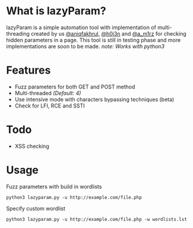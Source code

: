 # What is lazyParam?
lazyParam is a simple automation tool with implementation of multi-threading created by us [@aniqfakhrul](https://twitter.com/aniqfakhrul), [@h0j3n](https://twitter.com/h0j3n) and [@a_m1rz](https://twitter.com/a_m1rz) for checking hidden parameters in a page. This tool is still in testing phase and more implementations are soon to be made. _note: Works with python3_

# Features

* Fuzz parameters for both GET and POST method
* Multi-threaded _(Default: 4)_
* Use intensive mode with characters bypassing techniques (beta)
* Check for LFI, RCE and SSTI 

# Todo

* XSS checking

# Usage

Fuzz parameters with build in wordlists
```
python3 lazyparam.py -u http://example.com/file.php
```

Specify custom wordlist
```
python3 lazyparam.py -u http://example.com/file.php -w wordlists.lst
```
